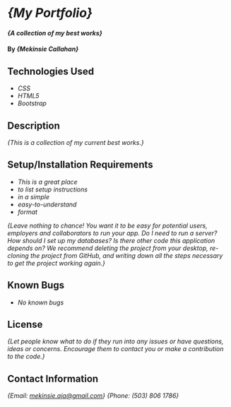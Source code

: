 # _{My Portfolio}_

#### _{A collection of my best works}_

#### By _**{Mekinsie Callahan}**_

## Technologies Used

* _CSS_
* _HTML5_
* _Bootstrap_

## Description

_{This is a collection of my current best works.}_

## Setup/Installation Requirements

* _This is a great place_
* _to list setup instructions_
* _in a simple_
* _easy-to-understand_
* _format_

_{Leave nothing to chance! You want it to be easy for potential users, employers and collaborators to run your app. Do I need to run a server? How should I set up my databases? Is there other code this application depends on? We recommend deleting the project from your desktop, re-cloning the project from GitHub, and writing down all the steps necessary to get the project working again.}_

## Known Bugs

* _No known bugs_

## License

_{Let people know what to do if they run into any issues or have questions, ideas or concerns.  Encourage them to contact you or make a contribution to the code.}_

## Contact Information

_{Email: mekinsie.aja@gmail.com}_
_{Phone: (503) 806 1786}_
